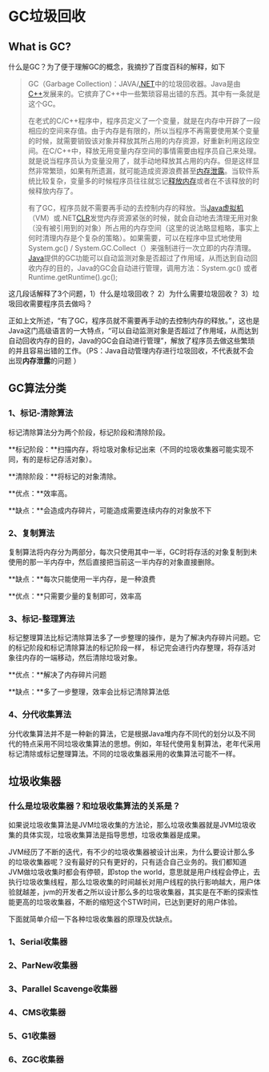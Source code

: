 # GC垃圾回收

## What is GC?

什么是GC？为了便于理解GC的概念，我摘抄了百度百科的解释，如下

>GC（Garbage Collection)：JAVA/[.NET](https://baike.baidu.com/item/.NET)中的垃圾回收器。Java是由[C++](https://baike.baidu.com/item/C%2B%2B)发展来的。它摈弃了C++中一些繁琐容易出错的东西。其中有一条就是这个GC。
>
>在老式的C/C++程序中，程序员定义了一个变量，就是在内存中开辟了一段相应的空间来存值。由于内存是有限的，所以当程序不再需要使用某个变量的时候，就需要销毁该对象并释放其所占用的内存资源，好重新利用这段空间。在C/C++中，释放无用变量内存空间的事情需要由程序员自己来处理。就是说当程序员认为变量没用了，就手动地释放其占用的内存。但是这样显然非常繁琐，如果有所遗漏，就可能造成资源浪费甚至[内存泄露](https://baike.baidu.com/item/内存泄露)。当软件系统比较复杂，变量多的时候程序员往往就忘记[释放内存](https://baike.baidu.com/item/释放内存/10736171)或者在不该释放的时候释放内存了。
>
>有了GC，程序员就不需要再手动的去控制内存的释放。当[Java虚拟机](https://baike.baidu.com/item/Java虚拟机/6810577)（VM）或.NET[CLR](https://baike.baidu.com/item/CLR)发觉内存资源紧张的时候，就会自动地去清理无用对象（没有被引用到的对象）所占用的内存空间（这里的说法略显粗略，事实上何时清理内存是个复杂的策略）。如果需要，可以在程序中显式地使用System.gc() / System.GC.Collect（）来强制进行一次立即的内存清理。[Java](https://baike.baidu.com/item/Java/85979)提供的GC功能可以自动监测对象是否超过了作用域，从而达到自动回收内存的目的，Java的GC会自动进行管理，调用方法：System.gc() 或者Runtime.getRuntime().gc();

这几段话解释了3个问题，1）什么是垃圾回收？ 2）为什么需要垃圾回收？ 3）垃圾回收需要程序员去做吗？

正如上文所述，“有了GC，程序员就不需要再手动的去控制内存的释放。”，这也是Java这门高级语言的一大特点，“可以自动监测对象是否超过了作用域，从而达到自动回收内存的目的，Java的GC会自动进行管理”，解放了程序员去做这些繁琐的并且容易出错的工作。（PS：Java自动管理内存进行垃圾回收，不代表就不会出现**内存泄露**的问题 ）

## GC算法分类

### 1、标记-清除算法

标记清除算法分为两个阶段，标记阶段和清除阶段。

**标记阶段：**扫描内存，将垃圾对象标记出来（不同的垃圾收集器可能实现不同，有的是标记存活对象）。

**清除阶段：**将标记的对象清除。

**优点：**效率高。

**缺点：**会造成内存碎片，可能造成需要连续内存的对象放不下

### 2、复制算法

复制算法将内存分为两部分，每次只使用其中一半，GC时将存活的对象复制到未使用的那一半内存中，然后直接把当前这一半内存的对象直接删除。

**缺点：**每次只能使用一半内存，是一种浪费

**优点：**只需要少量的复制即可，效率高

### 3、标记-整理算法

标记整理算法比标记清除算法多了一步整理的操作，是为了解决内存碎片问题。它的标记阶段和标记清除算法的标记阶段一样， 标记完会进行内存整理，将存活对象往内存的一端移动，然后清除垃圾对象。

**优点：**解决了内存碎片问题

**缺点：**多了一步整理，效率会比标记清除算法低

### 4、分代收集算法

分代收集算法并不是一种新的算法，它是根据Java堆内存不同代的划分以及不同代的特点采用不同垃圾收集算法的思想。例如，年轻代使用复制算法，老年代采用标记清除或标记整理算法。不同的垃圾收集器采用的收集算法可能不一样。

## 垃圾收集器

### 什么是垃圾收集器？和垃圾收集算法的关系是？

如果说垃圾收集算法是JVM垃圾收集的方法论，那么垃圾收集器就是JVM垃圾收集的具体实现，垃圾收集算法是指导思想，垃圾收集器是成果。

JVM经历了不断的迭代，有不少的垃圾收集器被设计出来，为什么要设计那么多的垃圾收集器呢？没有最好的只有更好的，只有适合自己业务的。我们都知道JVM做垃圾收集时都会有停顿，即stop the world，意思就是用户线程会停止，去执行垃圾收集线程，那么垃圾收集的时间越长对用户线程的执行影响越大，用户体验就越差，jvm的开发者之所以设计那么多的垃圾收集器，其实是在不断的探索性能更高的垃圾收集器，不断的缩短这个STW时间，已达到更好的用户体验。

下面就简单介绍一下各种垃圾收集器的原理及优缺点。

### 1、Serial收集器



### 2、ParNew收集器



###		3、Parallel Scavenge收集器



###		4、CMS收集器



###		5、G1收集器



###		6、ZGC收集器